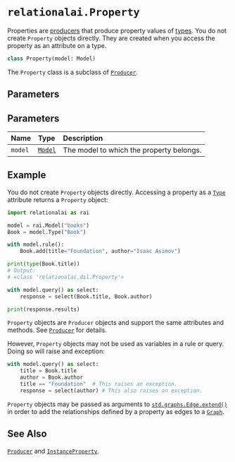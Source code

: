 <!-- markdownlint-disable MD024 -->

# `relationalai.Property`

Properties are [producers](./Producer/README.md) that produce property values of [types](./Type/README.md).
You do not create `Property` objects directly.
They are created when you access the property as an attribute on a type.

```python
class Property(model: Model)
```

The `Property` class is a subclass of [`Producer`](./Producer/README.md).

## Parameters

## Parameters

| Name | Type | Description |
| :--- | :--- | :------ |
| `model` | [`Model`](./Model/README.md) | The model to which the property belongs. |

## Example

You do not create `Property` objects directly.
Accessing a property as a [`Type`](./Type/README.md) attribute returns a `Property` object:

```python
import relationalai as rai

model = rai.Model("books")
Book = model.Type("Book")

with model.rule():
    Book.add(title="Foundation", author="Isaac Asimov")

print(type(Book.title))
# Output:
# <class 'relationalai.dsl.Property'>

with model.query() as select:
    response = select(Book.title, Book.author)

print(response.results)
```

`Property` objects are `Producer` objects and support the same attributes and methods.
See [`Producer`](./Producer/README.md) for details.

However, `Property` objects may not be used as variables in a rule or query.
Doing so will raise and exception:

```python
with model.query() as select:
    title = Book.title
    author = Book.author
    title == "Foundation"  # This raises an exception.
    response = select(author) # This also raises an exception.
```

`Property` objects may be passed as arguments to [`std.graphs.Edge.extend()`](./std/graphs/Edge/README.md)
in order to add the relationships defined by a property as edges to a [`Graph`](./std/graphs/Graph/README.md).

## See Also

[`Producer`](./Producer/README.md) and [`InstanceProperty`](./InstanceProperty/README.md).
